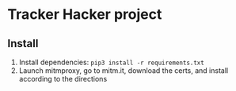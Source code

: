 # Tracker Hacker project

## Install

1. Install dependencies: `pip3 install -r requirements.txt`
2. Launch mitmproxy, go to mitm.it, download the certs, and install according to the directions
